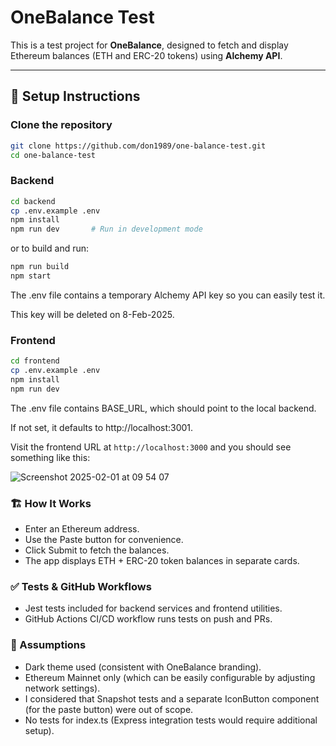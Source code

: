 # OneBalance Test

This is a test project for **OneBalance**, designed to fetch and display Ethereum balances (ETH and ERC-20 tokens) using **Alchemy API**.

---

## 🚀 Setup Instructions

### Clone the repository
```sh
git clone https://github.com/don1989/one-balance-test.git
cd one-balance-test
```

### **Backend**

```sh
cd backend
cp .env.example .env
npm install
npm run dev       # Run in development mode
```

or to build and run:

```sh
npm run build
npm start
```

The .env file contains a temporary Alchemy API key so you can easily test it.

This key will be deleted on 8-Feb-2025.

### **Frontend**

```sh
cd frontend
cp .env.example .env
npm install
npm run dev
```

The .env file contains BASE_URL, which should point to the local backend.

If not set, it defaults to http://localhost:3001.

Visit the frontend URL at `http://localhost:3000` and you should see something like this:

![Screenshot 2025-02-01 at 09 54 07](https://github.com/user-attachments/assets/d734750c-34e6-4566-bbf3-57e21d24eae5)


### 🏗 How It Works

- Enter an Ethereum address.
- Use the Paste button for convenience.
- Click Submit to fetch the balances.
- The app displays ETH + ERC-20 token balances in separate cards.

### ✅ Tests & GitHub Workflows

- Jest tests included for backend services and frontend utilities.
- GitHub Actions CI/CD workflow runs tests on push and PRs.

### 🎨 Assumptions

- Dark theme used (consistent with OneBalance branding).
- Ethereum Mainnet only (which can be easily configurable by adjusting network settings).
- I considered that Snapshot tests and a separate IconButton component (for the paste button) were out of scope.
- No tests for index.ts (Express integration tests would require additional setup).
